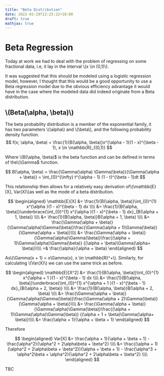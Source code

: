 ```yaml
---
title: "Beta Distribution"
date: 2022-03-29T22:25:22+10:00
draft: true
mathjax: true
---
```



# Beta Regression

Today at work we had to deal with the problem of regressing on some 
fractional data, i.e, it lay in the interval \\(x \in (0,1)\\).  

It was suggested that this should be modeled using a logistic regression 
model, however, I thought that this would be a good opportunity to use a 
Beta regression model due to the obvious efficiency advantage it would 
have in the case where the modeled data did indeed originate from a Beta distribution. 

## \\(Beta(\alpha, \beta)\\)

The beta probability distribution is a member of the exponential family, it has two parameters
\\(\alpha\\) and \\(\beta\\), and the following probability density function.
$$
f(x; \alpha, \beta) = \frac{1}{B(\alpha, \beta)}x^{\alpha - 1}(1 - x)^{\beta - 1}, x \in \mathbb{R}_{(0,1)}
$$

Where \\(B(\alpha, \beta)$ is the beta function and can be defined in terms of the\\(\Gamma$ function.

$$
B(\alpha, \beta) = \frac{\Gamma(\alpha) \Gamma(\beta)}{\Gamma(\alpha + \beta)} = \int_{0}^{\infty} t^{\alpha - 1} (1 - t)^{\beta - 1}dt
$$

This relationship then allows for a relatively easy derivation of\\(\mathbb{E}[X], Var(X)\\)as well as the mode of a beta distribution.

$$
\begin{aligned}
	\mathbb{E}[X] &= \frac{1}{B(\alpha, \beta)}\int_{0}^{1} x^{\alpha }(1 - x)^{\beta - 1} dx \\\\
	              &= \frac{1}{B(\alpha, \beta)}\underbrace{\int_{0}^{1} x^{\alpha }(1 - x)^{\beta - 1} dx}_{B(\alpha + 1, \beta)} \\\\
	              &= \frac{1}{B(\alpha, \beta)}B(\alpha + 1, \beta) \\\\
	              &= \frac{\Gamma(\alpha + \beta)}{\Gamma(\alpha)\Gamma(\beta)}\frac{\Gamma(\alpha + 1)\Gamma(\beta)} {\Gamma(\alpha  + \beta)}\\\\
	              &= \frac{\Gamma(\alpha + \beta)}{\Gamma(\alpha)\Gamma(\beta)}\frac{(\alpha + 1)\Gamma(\alpha)\Gamma(\beta)} {(\alpha  + \beta)\Gamma(\alpha+ \beta)}\\\\
		      =& \frac{\alpha}{\alpha + \beta}
\end{aligned}
$$

As\\(\Gamma(x + 1) = x\Gamma(x), x \in \mathbb{R}^+\\). 
Similarly, for calculating \\(Var(X)\\) we can use the same trick as before. 

$$
\begin{aligned}
     \mathbb{E}[X^2]  &= \frac{1}{B(\alpha, \beta)}\int_{0}^{1} x^{\alpha + 1 }(1 - x)^{\beta - 1} dx \\\\
	              &= \frac{1}{B(\alpha, \beta)}\underbrace{\int_{0}^{1} x^{\alpha + 1 }(1 - x)^{\beta - 1} dx}_{B(\alpha + 2, \beta)} \\\\
	              &= \frac{1}{B(\alpha, \beta)}B(\alpha + 2, \beta) \\\\
	              &= \frac{\Gamma(\alpha + \beta)}{\Gamma(\alpha)\Gamma(\beta)}\frac{\Gamma(\alpha + 2)\Gamma(\beta)} {\Gamma(\alpha  + \beta)}\\\\
	              &= \frac{\Gamma(\alpha + \beta)}{\Gamma(\alpha)\Gamma(\beta)}\frac{(\alpha + 1)\Gamma(\alpha)\Gamma(\beta)} {(\alpha + 1  + \beta)\Gamma(\alpha+ \beta)}\\\\
		      &= \frac{\alpha + 1}{\alpha + \beta + 1}
\end{aligned}
$$

Therefore

$$
\begin{aligned}
Var[X] &= \frac{\alpha + 1}{\alpha + \beta + 1} - \frac{\alpha^2}{\alpha^2 + 2\alpha\beta + \beta^2} \\\\
       &= \frac{(\alpha + 1)(\alpha^2 + 2\alpha\beta + \beta^2)}{\alpha + \beta + 1} - \frac{\alpha^3 + \alpha^2\beta + \alpha^2}{\alpha^2 + 2\alpha\beta + \beta^2} \\\\
\end{aligned}
$$



TBC

